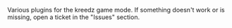 Various plugins for the kreedz game mode. If something doesn't work or is missing, open a ticket in the "Issues" section.
